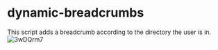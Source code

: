 # dynamic-breadcrumbs
This script adds a breadcrumb according to the directory the user is in.
![3wDQrm7](https://user-images.githubusercontent.com/47615360/93243051-0ae52f80-f75e-11ea-98d2-0cc87432413e.png)
